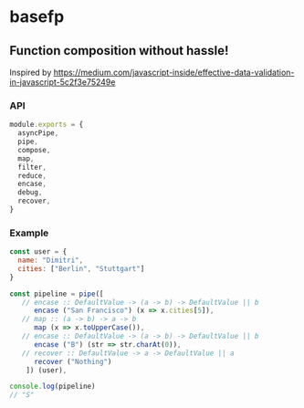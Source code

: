 # basefp
## Function composition without hassle!
Inspired by https://medium.com/javascript-inside/effective-data-validation-in-javascript-5c2f3e75249e



### API

```js
module.exports = {
  asyncPipe,
  pipe,
  compose,
  map,
  filter,
  reduce,
  encase,
  debug,
  recover,
}
```

### Example

```js
const user = {
  name: "Dimitri",
  cities: ["Berlin", "Stuttgart"]
}

const pipeline = pipe([
   // encase :: DefaultValue -> (a -> b) -> DefaultValue || b
      encase ("San Francisco") (x => x.cities[5]),
   // map :: (a -> b) -> a -> b
      map (x => x.toUpperCase()),
   // encase :: DefaultValue -> (a -> b) -> DefaultValue || b
      encase ("B") (str => str.charAt(0)),
   // recover :: DefaultValue -> a -> DefaultValue || a
      recover ("Nothing")
    ]) (user),

console.log(pipeline)
// "S"
```
